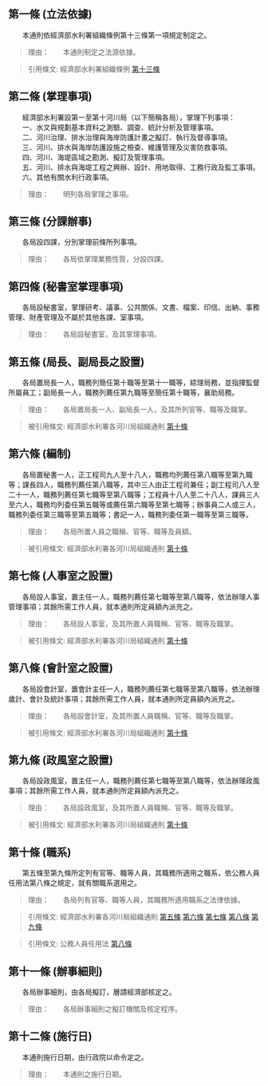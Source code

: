 第一條 (立法依據)
-----------------
　　本通則依經濟部水利署組織條例第十三條第一項規定制定之。  
> 理由：　　本通則制定之法源依據。

> 引用條文: 經濟部水利署組織條例 [第十三條](../../人事其他/組織編制/經濟部水利署組織條例.md#第十三條-附屬單位之設置)



第二條 (掌理事項)
-----------------
　　經濟部水利署設第一至第十河川局（以下簡稱各局），掌理下列事項：  
　　一、水文與規劃基本資料之測驗、調查、統計分析及管理事項。  
　　二、河川治理、排水治理與海岸防護計畫之擬訂、執行及督導事項。  
　　三、河川、排水與海岸防護設施之檢查、維護管理及災害防救事項。  
　　四、河川、海堤區域之勘測、擬訂及管理事項。  
　　五、河川、排水與海堤工程之興辦、設計、用地取得、工務行政及監工事項。  
　　六、其他有關水利行政事項。  
> 理由：　　明列各局掌理之事項。



第三條 (分課辦事)
-----------------
　　各局設四課，分別掌理前條所列事項。  
> 理由：　　各局依掌理業務性質，分設四課。



第四條 (秘書室掌理事項)
-----------------------
　　各局設秘書室，掌理研考、議事、公共關係、文書、檔案、印信、出納、事務管理、財產管理及不屬於其他各課、室事項。  
> 理由：　　各局設秘書室，及其掌理事項。



第五條 (局長、副局長之設置)
---------------------------
　　各局置局長一人，職務列簡任第十職等至第十一職等，綜理局務，並指揮監督所屬員工；副局長一人，職務列薦任第九職等至簡任第十職等，襄助局務。  
> 理由：　　各局置局長一人、副局長一人，及其所列官等、職等及職掌。

> 被引用條文: 經濟部水利署各河川局組織通則 [第十條](../../人事其他/組織編制/經濟部水利署各河川局組織通則.md#第十條-職系)



第六條 (編制)
-------------
　　各局置秘書一人，正工程司九人至十八人，職務均列薦任第八職等至第九職等；課長四人，職務列薦任第八職等，其中三人由正工程司兼任；副工程司八人至二十一人，職務列薦任第七職等至第八職等；工程員十八人至二十八人，課員三人至六人，職務均列委任第五職等或薦任第六職等至第七職等；辦事員二人或三人，職務列委任第三職等至第五職等；書記一人，職務列委任第一職等至第三職等。  
> 理由：　　各局所置人員之職稱、官等、職等及員額。

> 被引用條文: 經濟部水利署各河川局組織通則 [第十條](../../人事其他/組織編制/經濟部水利署各河川局組織通則.md#第十條-職系)



第七條 (人事室之設置)
---------------------
　　各局設人事室，置主任一人，職務列薦任第七職等至第八職等，依法辦理人事管理事項；其餘所需工作人員，就本通則所定員額內派充之。  
> 理由：　　各局設人事室，及其所置人員職稱、官等、職等及職掌。

> 被引用條文: 經濟部水利署各河川局組織通則 [第十條](../../人事其他/組織編制/經濟部水利署各河川局組織通則.md#第十條-職系)



第八條 (會計室之設置)
---------------------
　　各局設會計室，置會計主任一人，職務列薦任第七職等至第八職等，依法辦理歲計、會計及統計事項；其餘所需工作人員，就本通則所定員額內派充之。  
> 理由：　　各局設會計室，及其所置人員職稱、官等、職等及職掌。

> 被引用條文: 經濟部水利署各河川局組織通則 [第十條](../../人事其他/組織編制/經濟部水利署各河川局組織通則.md#第十條-職系)



第九條 (政風室之設置)
---------------------
　　各局設政風室，置主任一人，職務列薦任第七職等至第八職等，依法辦理政風事項；其餘所需工作人員，就本通則所定員額內派充之。  
> 理由：　　各局設政風室，及其所置人員職稱、官等、職等及職掌。

> 被引用條文: 經濟部水利署各河川局組織通則 [第十條](../../人事其他/組織編制/經濟部水利署各河川局組織通則.md#第十條-職系)



第十條 (職系)
-------------
　　第五條至第九條所定列有官等、職等人員，其職務所適用之職系，依公務人員任用法第八條之規定，就有關職系選用之。  
> 理由：　　各局列有官等、職等人員，其職務所適用職系之法律依據。

> 引用條文: 經濟部水利署各河川局組織通則 [第五條](../../人事其他/組織編制/經濟部水利署各河川局組織通則.md#第五條-局長、副局長之設置) [第六條](../../人事其他/組織編制/經濟部水利署各河川局組織通則.md#第六條-編制) [第七條](../../人事其他/組織編制/經濟部水利署各河川局組織通則.md#第七條-人事室之設置) [第八條](../../人事其他/組織編制/經濟部水利署各河川局組織通則.md#第八條-會計室之設置) [第九條](../../人事其他/組織編制/經濟部水利署各河川局組織通則.md#第九條-政風室之設置)

> 引用條文: 公務人員任用法 [第八條](../../考試/任免升遷/公務人員任用法.md#第八條-職系說明書)



第十一條 (辦事細則)
-------------------
　　各局辦事細則，由各局擬訂，層請經濟部核定之。  
> 理由：　　各局辦事細則之擬訂機關及核定程序。



第十二條 (施行日)
-----------------
　　本通則施行日期，由行政院以命令定之。  
> 理由：　　本通則之施行日期。